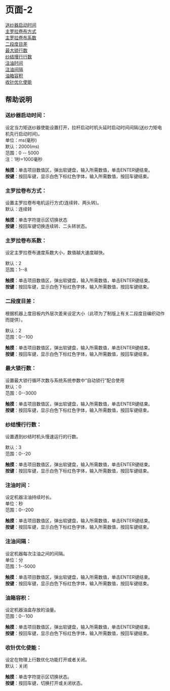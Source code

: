 # 页面-2

[送纱器启动时间](ye-mian-1.md#song-sha-qi-qi-dong-shi-jian)  
[主罗拉卷布方式](ye-mian-2.md#zhu-luo-la-juan-bu-fang-shi)  
[主罗拉卷布系数](ye-mian-2.md#zhu-luo-la-juan-bu-xi-shu)  
[二段度目差](ye-mian-2.md#er-duan-du-mu-cha)  
[最大锁行数](ye-mian-2.md#zui-da-suo-hang-shu)  
[纱结慢行行数](ye-mian-2.md#sha-jie-man-hang-hang-shu)  
[注油时间](ye-mian-2.md#zhu-you-shi-jian)  
[注油间隔](ye-mian-2.md#zhu-you-jian-ge)  
[油箱容积](ye-mian-2.md#you-xiang-rong-ji)  
[收针优化使能](ye-mian-2.md#shou-zhen-you-hua-shi-neng)

## 帮助说明

### **送纱器启动时间：**

设定当力矩送纱器使能设置打开，拉杆启动时机头延时启动时间间隔\(送纱力矩电机先行启动时间\)。  
单位：ms\(毫秒\)  
默认：2000\(ms\)  
范围：0 -- 5000  
注：1秒=1000毫秒

**触摸**：单击项目数值区，弹出软键盘，输入所需数值，单击ENTER键结束。  
**按键**：按回车键，显示白色下标红色字体，输入所需数值，按回车键结束。

### **主罗拉卷布方式：**

设置主罗拉卷布电机运行方式\(连续转、两头转\)。  
默认：连续转

**触摸**：单击字符提示区切换状态  
**按键**：按回车键切换连续转、二头转状态。

### **主罗拉卷布系数：**

设定主罗拉卷布速度系数大小，数值越大速度越快。

默认：2  
范围：1--8

**触摸**：单击项目数值区，弹出软键盘，输入所需数值，单击ENTER键结束。  
**按键**：按回车键，显示白色下标红色字体，输入所需数值，按回车键结束。

### **二段度目差：**

根据机器上度目板内外层次差来设定大小（此项为了制版上有关二段度目编织动作而提供）。

默认：2  
范围：0--100

**触摸**：单击项目数值区，弹出软键盘，输入所需数值，单击ENTER键结束。  
**按键**：按回车键，显示白色下标红色字体，输入所需数值，按回车键结束。

### **最大锁行数：**

设置最大锁行循环次数与系统系统参数中“自动锁行”配合使用  
默认：0  
范围：0--3000

**触摸**：单击项目数值区，弹出软键盘，输入所需数值，单击ENTER键结束。  
**按键**：按回车键，显示白色下标红色字体，输入所需数值，按回车键结束。 

### **纱结慢行行数：**

设置遇到纱结时机头慢速运行的行数。

默认：3  
范围：0--20

**触摸**：单击项目数值区，弹出软键盘，输入所需数值，单击ENTER键结束。  
**按键**：按回车键，显示白色下标红色字体，输入所需数值，按回车键结束。

### **注油时间：**

设定机器注油持续时长。  
单位：秒  
范围：0--200

**触摸**：单击项目数值区，弹出软键盘，输入所需数值，单击ENTER键结束。  
**按键**：按回车键，显示白色下标红色字体，输入所需数值，按回车键结束。

### **注油间隔：**

设定机器每次注油之间的间隔。  
单位：分  
范围：1--5000

**触摸**：单击项目数值区，弹出软键盘，输入所需数值，单击ENTER键结束。  
**按键**：按回车键，显示白色下标红色字体，输入所需数值，按回车键结束。

### **油箱容积：**

设定机器油盒存放的油量。  
范围：0--100

**触摸**：单击项目数值区，弹出软键盘，输入所需数值，单击ENTER键结束。  
**按键**：按回车键，显示白色下标红色字体，输入所需数值，按回车键结束。

### **收针优化使能：**

设定在物理上行数优化功能打开或者关闭。  
默认：关闭

**触摸**：单击字符提示区切换状态。  
**按键**：按回车键，切换打开或关闭状态。

